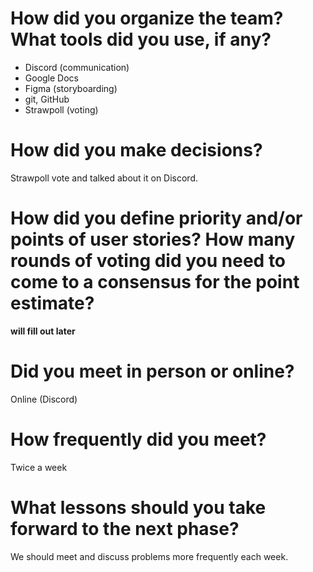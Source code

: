 # How did you organize the team? What tools did you use, if any?
- Discord (communication)
- Google Docs
- Figma (storyboarding)
- git, GitHub
- Strawpoll (voting)

# How did you make decisions?
Strawpoll vote and talked about it on Discord.

# How did you define priority and/or points of user stories? How many rounds of voting did you need to come to a consensus for the point estimate?
**will  fill out later**


# Did you meet in person or online?
Online (Discord)

# How frequently did you meet?
Twice a week

# What lessons should you take forward to the next phase?
We should meet and discuss problems more frequently each week.
